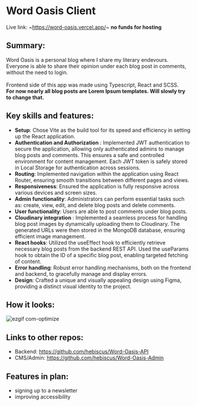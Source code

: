 # Word Oasis Client
Live link: ~https://word-oasis.vercel.app/~ <b>no funds for hosting</b>
## Summary:
Word Oasis is a personal blog where I share my literary endevours. <br>
Everyone is able to share their opinion under each blog post in comments, without the need to login. <br><br>
Frontend side of this app was made using Typescript, React and SCSS.<br>
<b>For now nearly all blog posts are Lorem Ipsum templates. Will slowly try to change that.</b> 
## Key skills and features:
- <b>Setup</b>: Chose Vite as the build tool for its speed and efficiency in setting up the React application.
- <b>Authentication and Authorization</b> : Implemented JWT authentication to secure the application, allowing only authenticated admins to manage blog posts and comments. This ensures a safe and controlled environment for content management. Each JWT token is safely stored in Local Storage for authentication across sessions. 
- <b>Routing</b>: Implemented navigation within the application using React Router, ensuring smooth transitions between different pages and views.
- <b>Responsiveness</b>: Ensured the application is fully responsive across various devices and screen sizes.
- <b>Admin functionality</b>: Administrators can perform essential tasks such as: create, view, edit, and delete blog posts and delete comments.
- <b>User functionality</b>: Users are able to post comments under blog posts.
- <b>Cloudinary integration</b> : Implemented a seamless process for handling blog post images by dynamically uploading them to Cloudinary. The generated URLs were then stored in the MongoDB database, ensuring efficient image management.
- <b>React hooks</b>: Utilized the useEffect hook to efficiently retrieve necessary blog posts from the backend REST API. Used the useParams hook to obtain the ID of a specific blog post, enabling targeted fetching of content.
- <b>Error handling</b>: Robust error handling mechanisms, both on the frontend and backend, to gracefully manage and display errors.
- <b>Design</b>: Crafted a unique and visually appealing design using Figma, providing a distinct visual identity to the project.
## How it looks:
![ezgif com-optimize](https://github.com/hebiscus/Word-Oasis-Client/assets/107350293/ed319b86-e7bd-4b5a-9de2-4e6910cdb32f)
## Links to other repos:
- Backend: https://github.com/hebiscus/Word-Oasis-API
- CMS/Admin: https://github.com/hebiscus/Word-Oasis-Admin
## Features in plan:
- signing up to a newsletter
- improving accessibility

